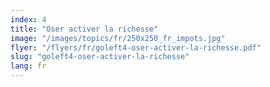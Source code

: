 ```yaml
---
index: 4
title: "Oser activer la richesse"
image: "/images/topics/fr/250x250_fr_impots.jpg"
flyer: "/flyers/fr/goleft4-oser-activer-la-richesse.pdf"
slug: "goleft4-oser-activer-la-richesse"
lang: fr
---
```

